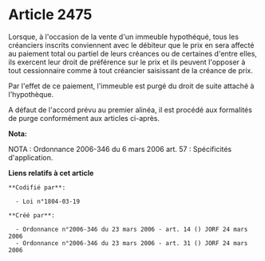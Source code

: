 # Article 2475

Lorsque, à l'occasion de la vente d'un immeuble hypothéqué, tous les créanciers inscrits conviennent avec le débiteur que le
prix en sera affecté au paiement total ou partiel de leurs créances ou de certaines d'entre elles, ils exercent leur droit de
préférence sur le prix et ils peuvent l'opposer à tout cessionnaire comme à tout créancier saisissant de la créance de prix.

Par l'effet de ce paiement, l'immeuble est purgé du droit de suite attaché à l'hypothèque.

A défaut de l'accord prévu au premier alinéa, il est procédé aux formalités de purge conformément aux articles ci-après.

**Nota:**

NOTA : Ordonnance 2006-346 du 6 mars 2006 art. 57 : Spécificités d'application.

**Liens relatifs à cet article**

	**Codifié par**:

	  - Loi n°1804-03-19

	**Créé par**:

	  - Ordonnance n°2006-346 du 23 mars 2006 - art. 14 () JORF 24 mars 2006
	  - Ordonnance n°2006-346 du 23 mars 2006 - art. 31 () JORF 24 mars 2006
